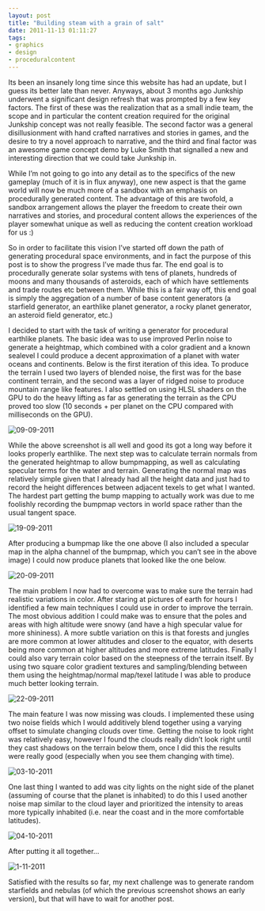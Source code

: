 ```yaml
---
layout: post
title: "Building steam with a grain of salt"
date: 2011-11-13 01:11:27
tags:
- graphics
- design
- proceduralcontent
---
```


Its been an insanely long time since this website has had an update, but I guess its better late than never. Anyways, about 3 months ago Junkship underwent a significant design refresh that was prompted by a few key factors. The first of these was the realization that as a small indie team, the scope and in particular the content creation required for the original Junkship concept was not really feasible. The second factor was a general disillusionment with hand crafted narratives and stories in games, and the desire to try a novel approach to narrative, and the third and final factor was an awesome game concept demo by Luke Smith that signalled a new and interesting direction that we could take Junkship in.

While I’m not going to go into any detail as to the specifics of the new gameplay (much of it is in flux anyway), one new aspect is that the game world will now be much more of a sandbox with an emphasis on procedurally generated content. The advantage of this are twofold, a sandbox arrangement allows the player the freedom to create their own narratives and stories, and procedural content allows the experiences of the player somewhat unique as well as reducing the content creation workload for us :)

So in order to facilitate this vision I’ve started off down the path of generating procedural space environments, and in fact the purpose of this post is to show the progress I’ve made thus far. The end goal is to procedurally generate solar systems with tens of planets, hundreds of moons and many thousands of asteroids, each of which have settlements and trade routes etc between them. While this is a fair way off, this end goal is simply the aggregation of a number of base content generators (a starfield generator, an earthlike planet generator, a rocky planet generator, an asteroid field generator, etc.)

I decided to start with the task of writing a generator for procedural earthlike planets. The basic idea was to use improved Perlin noise to generate a heightmap, which combined with a color gradient and a known sealevel I could produce a decent approximation of a planet with water oceans and continents. Below is the first iteration of this idea. To produce the terrain I used two layers of blended noise, the first was for the base continent terrain, and the second was a layer of ridged noise to produce mountain range like features. I also settled on using HLSL shaders on the GPU to do the heavy lifting as far as generating the terrain as the CPU proved too slow (10 seconds + per planet on the CPU compared with milliseconds on the GPU).

![09-09-2011](/assets/images/news/Rj51m4d_Y0mokbpCn_DrsQ.jpg) 

While the above screenshot is all well and good its got a long way before it looks properly earthlike. The next step was to calculate terrain normals from the generated heightmap to allow bumpmapping, as well as calculating specular terms for the water and terrain. Generating the normal map was relatively simple given that I already had all the height data and just had to record the height differences between adjacent texels to get what I wanted. The hardest part getting the bump mapping to actually work was due to me foolishly recording the bumpmap vectors in world space rather than the usual tangent space.

![19-09-2011](/assets/images/news/o9KjlmettkCi-bCjl_Kulw.jpg) 

   After producing a bumpmap like the one above (I also included a specular map in the alpha channel of the bumpmap, which you can’t see in the above image) I could now produce planets that looked like the one below.     

![20-09-2011](/assets/images/news/6jm0qQjrAki2vyg9GDwzvA.jpg) 

The main problem I now had to overcome was to make sure the terrain had realistic variations in color. After staring at pictures of earth for hours I identified a few main techniques I could use in order to improve the terrain. The most obvious addition I could make was to ensure that the poles and areas with high altitude were snowy (and have a high specular value for more shininess). A more subtle variation on this is that forests and jungles are more common at lower altitudes and closer to the equator, with deserts being more common at higher altitudes and more extreme latitudes. Finally I could also vary terrain color based on the steepness of the terrain itself. By using two square color gradient textures and sampling/blending between them using the heightmap/normal map/texel latitude I was able to produce much better looking terrain.

![22-09-2011](/assets/images/news/5piRjUYQn0qGt2E18NF21Q.jpg)       

The main feature I was now missing was clouds. I implemented these using two noise fields which I would additively blend together using a varying offset to simulate changing clouds over time. Getting the noise to look right was relatively easy, however I found the clouds really didn’t look right until they cast shadows on the terrain below them, once I did this the results were really good (especially when you see them changing with time).

![03-10-2011](/assets/images/news/HxdbxEgQ8kiHpSp32PRsKQ.jpg)     

One last thing I wanted to add was city lights on the night side of the planet (assuming of course that the planet is inhabited) to do this I used another noise map similar to the cloud layer and prioritized the intensity to areas more typically inhabited (i.e. near the coast and in the more comfortable latitudes).

![04-10-2011](/assets/images/news/KloZ6-JfWEGg4C3LlGSn2g.jpg)     

After putting it all together…

![1-11-2011](/assets/images/news/ssOIe3LsC06UOdTcrzeJ3Q.jpg)
   
Satisfied with the results so far, my next challenge was to generate random starfields and nebulas (of which the previous screenshot shows an early version), but that will have to wait for another post.   

